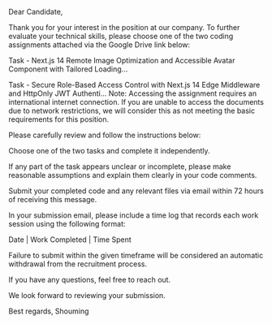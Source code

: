 Dear Candidate,

Thank you for your interest in the position at our company. To further evaluate your technical skills, please choose one of the two coding assignments attached via the Google Drive link below:

 Task - Next.js 14 Remote Image Optimization and Accessible Avatar Component with Tailored Loading...

 Task - Secure Role-Based Access Control with Next.js 14 Edge Middleware and HttpOnly JWT Authenti...
Note: Accessing the assignment requires an international internet connection. If you are unable to access the documents due to network restrictions, we will consider this as not meeting the basic requirements for this position.

Please carefully review and follow the instructions below:

Choose one of the two tasks and complete it independently.

If any part of the task appears unclear or incomplete, please make reasonable assumptions and explain them clearly in your code comments.

Submit your completed code and any relevant files via email within 72 hours of receiving this message.

In your submission email, please include a time log that records each work session using the following format:

Date | Work Completed | Time Spent

Failure to submit within the given timeframe will be considered an automatic withdrawal from the recruitment process.

If you have any questions, feel free to reach out.

We look forward to reviewing your submission.

Best regards,
Shouming